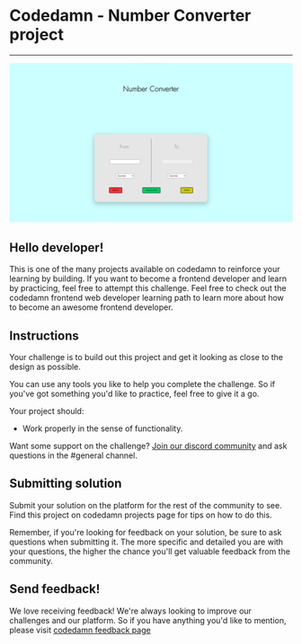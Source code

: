 <h1>Codedamn - Number Converter project</h1>
<hr>

![App Screenshot](https://raw.githubusercontent.com/ritwickrajmakhal/number-converter/master/designs/design%20%5BDesktop%5D.png)

## Hello developer!
This is one of the many projects available on codedamn to reinforce your learning by building. If you want to become a frontend developer and learn by practicing, feel free to attempt this challenge. Feel free to check out the codedamn frontend web developer learning path to learn more about how to become an awesome frontend developer.

## Instructions
Your challenge is to build out this project and get it looking as close to the design as possible.

You can use any tools you like to help you complete the challenge. So if you've got something you'd like to practice, feel free to give it a go.

Your project should:

- Work properly in the sense of functionality.

Want some support on the challenge? <a href="https://bit.ly/codedamn-discord">Join our discord community</a> and ask questions in the #general channel.

## Submitting solution
Submit your solution on the platform for the rest of the community to see. Find this project on codedamn projects page for tips on how to do this.

Remember, if you're looking for feedback on your solution, be sure to ask questions when submitting it. The more specific and detailed you are with your questions, the higher the chance you'll get valuable feedback from the community.

## Send feedback!
We love receiving feedback! We're always looking to improve our challenges and our platform. So if you have anything you'd like to mention, please visit <a href="https://codedamn.com/contact">codedamn feedback page</a>